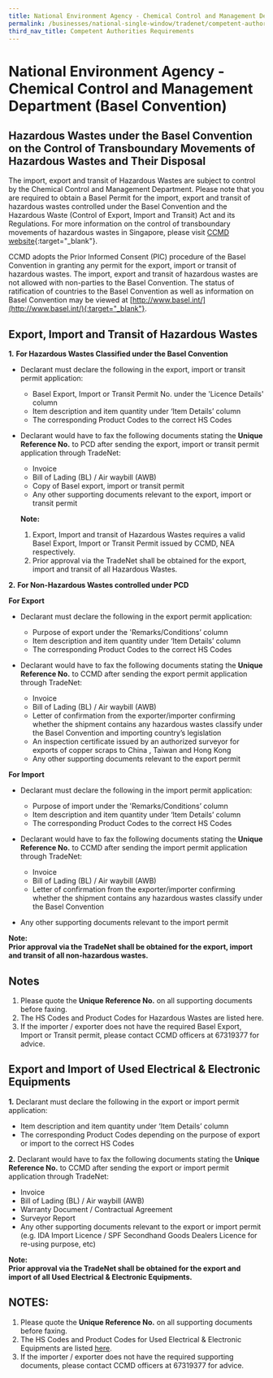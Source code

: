 ```yaml
---
title: National Environment Agency - Chemical Control and Management Department (Basel Convention)
permalink: /businesses/national-single-window/tradenet/competent-authorities-requirements/Basel-convention
third_nav_title: Competent Authorities Requirements
---
```



# National Environment Agency - Chemical Control and Management Department (Basel Convention)

## Hazardous Wastes under the Basel Convention on the Control of Transboundary Movements of Hazardous Wastes and Their Disposal

The import, export and transit of Hazardous Wastes are subject to control by the Chemical Control and Management Department. Please note that you are required to obtain a Basel Permit for the import, export and transit of hazardous wastes controlled under the Basel Convention and the Hazardous Waste (Control of Export, Import and Transit) Act and its Regulations. For more information on the control of transboundary movements of hazardous wastes in Singapore, please visit  [CCMD website](http://www.nea.gov.sg/anti-pollution-radiation-protection/chemical-safety/hazardous-substances/management-of-hazardous-substances){:target="_blank"}.

CCMD adopts the Prior Informed Consent (PIC) procedure of the Basel Convention in granting any permit for the export, import or transit of hazardous wastes. The import, export and transit of hazardous wastes are not allowed with non-parties to the Basel Convention. The status of ratification of countries to the Basel Convention as well as information on Basel Convention may be viewed at  [http://www.basel.int/](http://www.basel.int/){:target="_blank"}.

## Export, Import and Transit of Hazardous Wastes

**1.**  **For Hazardous Wastes Classified under the Basel Convention**
    
- Declarant must declare the following in the export, import or transit permit application:
    
    -  Basel Export, Import or Transit Permit No. under the 'Licence Details' column
    -  Item description and item quantity under ‘Item Details’ column
    - The corresponding Product Codes to the correct HS Codes
    
- Declarant would have to fax the following documents stating the  **Unique Reference No.**  to PCD after sending the export, import or transit permit application through TradeNet:
    
     -  Invoice
     -  Bill of Lading (BL) / Air waybill (AWB)
     -  Copy of Basel export, import or transit permit
     -  Any other supporting documents relevant to the export, import or transit permit
    
    **Note:** <br>
    1. Export, Import and transit of Hazardous Wastes requires a valid Basel Export, Import or Transit Permit issued by CCMD, NEA respectively. <br>
    2. Prior approval via the TradeNet shall be obtained for the export, import and transit of all Hazardous Wastes.
    
**2.**  **For Non-Hazardous Wastes controlled under PCD**

**For Export**

- Declarant must declare the following in the export permit application:

   - Purpose of export under the 'Remarks/Conditions’ column
   - Item description and item quantity under ‘Item Details’ column
   - The corresponding Product Codes to the correct HS Codes

- Declarant would have to fax the following documents stating the  **Unique Reference No.**  to CCMD after sending the export permit application through TradeNet:

   - Invoice
   - Bill of Lading (BL) / Air waybill (AWB)
   - Letter of confirmation from the exporter/importer confirming whether the shipment contains any hazardous wastes classify under the Basel Convention and importing country’s legislation
   - An inspection certificate issued by an authorized surveyor for exports of copper scraps to China , Taiwan and Hong Kong
   - Any other supporting documents relevant to the export permit

**For Import**

- Declarant must declare the following in the import permit application:

   - Purpose of import under the 'Remarks/Conditions’ column
   - Item description and item quantity under ‘Item Details’ column
   - The corresponding Product Codes to the correct HS Codes

- Declarant would have to fax the following documents stating the  **Unique Reference No.**  to CCMD after sending the import permit application through TradeNet:

   - Invoice
   - Bill of Lading (BL) / Air waybill (AWB)
   - Letter of confirmation from the exporter/importer confirming whether the shipment contains any hazardous wastes classify under the Basel Convention
   
- Any other supporting documents relevant to the import permit

**Note:  
Prior approval via the TradeNet shall be obtained for the export, import and transit of all non-hazardous wastes.**

## Notes

1. Please quote the  **Unique Reference No.**  on all supporting documents before faxing.
2. The HS Codes and Product Codes for Hazardous Wastes are listed here.
3. If the importer / exporter does not have the required Basel Export, Import or Transit permit, please contact CCMD officers at 67319377 for advice.

## Export and Import of Used Electrical & Electronic Equipments

**1.**  Declarant must declare the following in the export or import permit application:<br>
- Item description and item quantity under ‘Item Details’ column
- The corresponding Product Codes depending on the purpose of export or import to the correct HS Codes

**2.**  Declarant would have to fax the following documents stating the  **Unique Reference No.**  to CCMD after sending the export or import permit application through TradeNet:<br>
-  Invoice
-  Bill of Lading (BL) / Air waybill (AWB)
-  Warranty Document / Contractual Agreement
-  Surveyor Report
-  Any other supporting documents relevant to the export or import permit (e.g. IDA Import Licence / SPF Secondhand Goods Dealers Licence for re-using purpose, etc)

**Note:  
Prior approval via the TradeNet shall be obtained for the export and import of all Used Electrical & Electronic Equipments.**

## NOTES:

1.  Please quote the  **Unique Reference No.**  on all supporting documents before faxing.
2.  The HS Codes and Product Codes for Used Electrical & Electronic Equipments are listed  [here](/businesses/national-single-window/overview/annexes-and-appendices).
3.  If the importer / exporter does not have the required supporting documents, please contact CCMD officers at 67319377 for advice.
